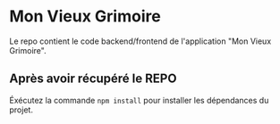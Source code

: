 # Mon Vieux Grimoire

Le repo contient le code backend/frontend de l'application "Mon Vieux Grimoire".

## Après avoir récupéré le REPO

Éxécutez la commande `npm install` pour installer les dépendances du projet.

